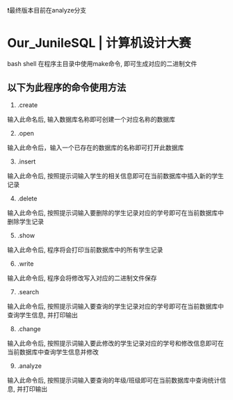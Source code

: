❗最终版本目前在analyze分支

# Our_JunileSQL | 计算机设计大赛
bash shell
在程序主目录中使用make命令, 即可生成对应的二进制文件

## 以下为此程序的命令使用方法
1. .create 

输入此命名后, 输入数据库名称即可创建一个对应名称的数据库

2. .open 

输入此命令后，输入一个已存在的数据库的名称即可打开此数据库

3. .insert 

输入此命令后, 按照提示词输入学生的相关信息即可在当前数据库中插入新的学生记录

4. .delete 

输入此命令后, 按照提示词输入要删除的学生记录对应的学号即可在当前数据库中删除学生记录

5. .show 

输入此命令后, 程序将会打印当前数据库中的所有学生记录

6. .write 

输入此命令后, 程序会将修改写入对应的二进制文件保存

7. .search

输入此命令后, 按照提示词输入要查询的学生记录对应的学号即可在当前数据库中查询学生信息, 并打印输出

8. .change

输入此命令后, 按照提示词输入要此修改的学生记录对应的学号和修改信息即可在当前数据库中查询学生信息并修改

9. .analyze

输入此命令后, 按照提示词输入要查询的年级/班级即可在当前数据库中查询统计信息, 并打印输出

